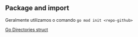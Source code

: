 ## Package and import

Geralmente utilizamos o comando `go mod init <repo-github>`

[Go Directories struct](https://github.com/golang-standards/project-layout?tab=readme-ov-file)
